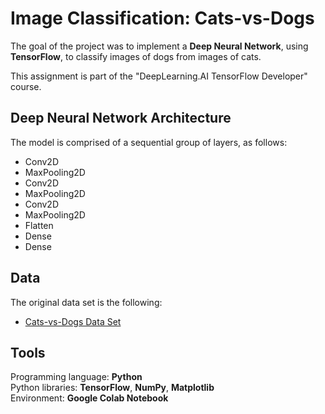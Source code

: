 # Image Classification: Cats-vs-Dogs
The goal of the project was to implement a **Deep Neural Network**, using **TensorFlow**, to classify images of dogs from images of cats.

This assignment is part of the "DeepLearning.AI TensorFlow Developer" course.

## Deep Neural Network Architecture
The model is comprised of a sequential group of layers, as follows:
- Conv2D
- MaxPooling2D
- Conv2D
- MaxPooling2D
- Conv2D
- MaxPooling2D
- Flatten
- Dense
- Dense

## Data
The original data set is the following:  
-	[Cats-vs-Dogs Data Set](https://download.microsoft.com/download/3/E/1/3E1C3F21-ECDB-4869-8368-6DEBA77B919F/kagglecatsanddogs_5340.zip)

## Tools
Programming language: **Python**  
Python libraries: **TensorFlow**, **NumPy**, **Matplotlib**  
Environment: **Google Colab Notebook**  
